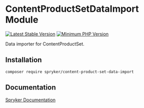 # ContentProductSetDataImport Module
[![Latest Stable Version](https://poser.pugx.org/spryker/content-product-set-data-import/v/stable.svg)](https://packagist.org/packages/spryker/content-product-set-data-import)
[![Minimum PHP Version](https://img.shields.io/badge/php-%3E%3D%208.0-8892BF.svg)](https://php.net/)

Data importer for ContentProductSet.

## Installation

```
composer require spryker/content-product-set-data-import
```

## Documentation

[Spryker Documentation](https://docs.spryker.com)

